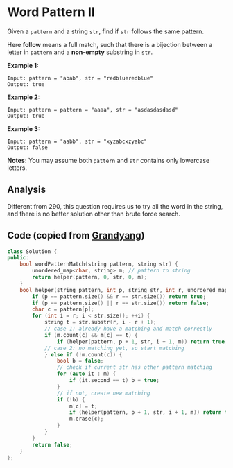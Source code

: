 # Word Pattern II

Given a `pattern` and a string `str`, find if `str` follows the same pattern.

Here **follow** means a full match, such that there is a bijection between a letter in `pattern` and a **non-empty** substring in `str`.

**Example 1:**

```
Input: pattern = "abab", str = "redblueredblue"
Output: true
```

**Example 2:**

```
Input: pattern = pattern = "aaaa", str = "asdasdasdasd"
Output: true
```

**Example 3:**

```
Input: pattern = "aabb", str = "xyzabcxzyabc"
Output: false
```

**Notes:**
You may assume both `pattern` and `str` contains only lowercase letters.

## Analysis

Different from 290, this question requires us to try all the word in the string, and there is no better solution other than brute force search.

## Code (copied from [Grandyang](https://www.cnblogs.com/grandyang/p/5325761.html))

```c++
class Solution {
public:
    bool wordPatternMatch(string pattern, string str) {
        unordered_map<char, string> m; // pattern to string
        return helper(pattern, 0, str, 0, m);
    }
    bool helper(string pattern, int p, string str, int r, unordered_map<char, string> &m) {
        if (p == pattern.size() && r == str.size()) return true;
        if (p == pattern.size() || r == str.size()) return false;
        char c = pattern[p];
        for (int i = r; i < str.size(); ++i) {
            string t = str.substr(r, i - r + 1);
          	// case 1: already have a matching and match correctly
            if (m.count(c) && m[c] == t) {
                if (helper(pattern, p + 1, str, i + 1, m)) return true;
            // case 2: no matching yet, so start matching
            } else if (!m.count(c)) {
                bool b = false;
              	// check if current str has other pattern matching
                for (auto it : m) {
                    if (it.second == t) b = true;
                } 
              	// if not, create new matching
                if (!b) {
                    m[c] = t;
                    if (helper(pattern, p + 1, str, i + 1, m)) return true;
                    m.erase(c);
                }
            }
        }
        return false;
    }
};
```

